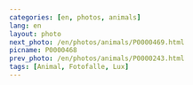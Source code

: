 ```yaml
---
categories: [en, photos, animals]
lang: en
layout: photo
next_photo: /en/photos/animals/P0000469.html
picname: P0000468
prev_photo: /en/photos/animals/P0000243.html
tags: [Animal, Fotofalle, Lux]
---
```

